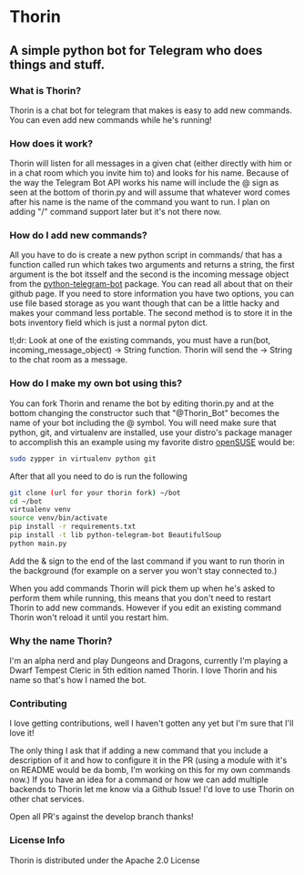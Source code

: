 # Thorin
## A simple python bot for Telegram who does things and stuff.

### What is Thorin?
Thorin is a chat bot for telegram that makes is easy to add new commands. You can even add new commands while he's running!

### How does it work?
Thorin will listen for all messages in a given chat (either directly with him or in a chat room which you invite him to) and looks for his name.
Because of the way the Telegram Bot API works his name will include the @ sign as seen at the bottom of thorin.py and will assume that whatever word
comes after his name is the name of the command you want to run. I plan on adding "/" command support later but it's not there now.

### How do I add new commands?
All you have to do is create a new python script in commands/ that has a function called run which takes two arguments and returns a string, the first argument is the 
bot itsself and the second is the incoming message object from the [python-telegram-bot](https://github.com/python-telegram-bot/python-telegram-bot) 
package. You can read all about that on their github page. If you need to store information you have two options, you can use file based storage as 
you want though that can be a little hacky and makes your command less portable. The second method is to store it in the bots inventory field which 
is just a normal pyton dict.

tl;dr: Look at one of the existing commands, you must have a run(bot, incoming_message_object) -> String function.
Thorin will send the -> String to the chat room as a message.

### How do I make my own bot using this?
You can fork Thorin and rename the bot by editing thorin.py and at the bottom changing the constructor such that "@Thorin_Bot"
becomes the name of your bot including the @ symbol. You will need make sure that python, git, and virtualenv are installed, use your
distro's package manager to accomplish this an example using my favorite distro [openSUSE](https://opensuse.org) would be:

```bash
sudo zypper in virtualenv python git
```

After that all you need to do is run the following

```bash
git clone (url for your thorin fork) ~/bot
cd ~/bot
virtualenv venv
source venv/bin/activate
pip install -r requirements.txt
pip install -t lib python-telegram-bot BeautifulSoup
python main.py
```

Add the & sign to the end of the last command if you want to run thorin in the background (for example on a server you won't stay connected to.)

When you add commands Thorin will pick them up when he's asked to perform them while running, this means that you don't need to restart Thorin to add 
new commands. However if you edit an existing command Thorin won't reload it until you restart him.

### Why the name Thorin?
I'm an alpha nerd and play Dungeons and Dragons, currently I'm playing a Dwarf Tempest Cleric in 5th edition named Thorin. 
I love Thorin and his name so that's how I named the bot. 

### Contributing

I love getting contributions, well I haven't gotten any yet but I'm sure that I'll love it!

The only thing I ask that if adding a new command that you include a description of it and how to configure it in the PR 
(using a module with it's on README would be da bomb, I'm working on this for my own commands now.) If you have an idea for 
a command or how we can add multiple backends to Thorin let me know via a Github Issue! I'd love to use Thorin on other chat services.

Open all PR's against the develop branch thanks!

### License Info

Thorin is distributed under the Apache 2.0 License
